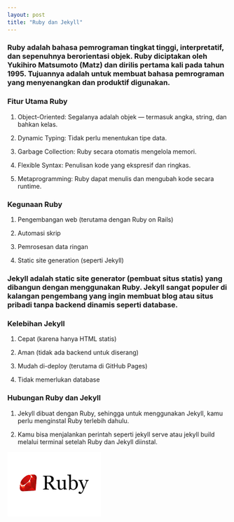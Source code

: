 ```yaml
---
layout: post
title: "Ruby dan Jekyll"
---
```


<!-- ### penjelasan tentang ruby dan jekyll. -->


### Ruby adalah bahasa pemrograman tingkat tinggi, interpretatif, dan sepenuhnya berorientasi objek. Ruby diciptakan oleh Yukihiro Matsumoto (Matz) dan dirilis pertama kali pada tahun 1995. Tujuannya adalah untuk membuat bahasa pemrograman yang menyenangkan dan produktif digunakan.

### Fitur Utama Ruby

1. Object-Oriented: Segalanya adalah objek — termasuk angka, string, dan bahkan kelas.

2. Dynamic Typing: Tidak perlu menentukan tipe data.

3. Garbage Collection: Ruby secara otomatis mengelola memori.

4. Flexible Syntax: Penulisan kode yang ekspresif dan ringkas.

5. Metaprogramming: Ruby dapat menulis dan mengubah kode secara runtime.

### Kegunaan Ruby

1. Pengembangan web (terutama dengan Ruby on Rails)

2. Automasi skrip

3. Pemrosesan data ringan

4. Static site generation (seperti Jekyll)


### Jekyll adalah static site generator (pembuat situs statis) yang dibangun dengan menggunakan Ruby. Jekyll sangat populer di kalangan pengembang yang ingin membuat blog atau situs pribadi tanpa backend dinamis seperti database.

### Kelebihan Jekyll

1. Cepat (karena hanya HTML statis)

2. Aman (tidak ada backend untuk diserang)

3. Mudah di-deploy (terutama di GitHub Pages)

4. Tidak memerlukan database

### Hubungan Ruby dan Jekyll

1. Jekyll dibuat dengan Ruby, sehingga untuk menggunakan Jekyll, kamu perlu menginstal Ruby terlebih dahulu.

2. Kamu bisa menjalankan perintah seperti jekyll serve atau jekyll build melalui terminal setelah Ruby dan Jekyll diinstal.



![Ruby dan Jekyll](/assets/images/Ruby.jpg)